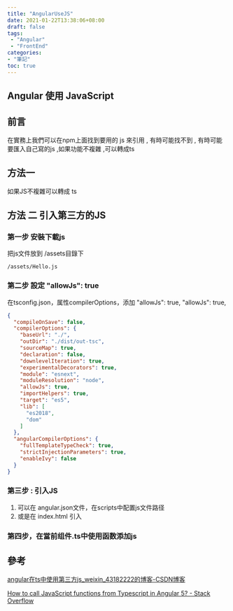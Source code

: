 ```yaml
---
title: "AngularUseJS"
date: 2021-01-22T13:38:06+08:00
draft: false
tags:
 - "Angular"
 - "FrontEnd"
categories: 
- "筆記"
toc: true
---
```



## Angular 使用 JavaScript

## 前言

在實務上我們可以在npm上面找到要用的 js 來引用 , 有時可能找不到 , 有時可能要匯入自己寫的js ,如果功能不複雜 ,可以轉成ts
<!--more-->

## 方法一

如果JS不複雜可以轉成 ts 


## 方法 二 引入第三方的JS

### 第一步 安裝下載js 

把js文件放到 /assets目錄下

```
/assets/Hello.js
```

###  第二步 設定 "allowJs": true

在tsconfig.json，属性compilerOptions，添加 "allowJs": true,
    "allowJs": true,

```json
{
  "compileOnSave": false,
  "compilerOptions": {
    "baseUrl": "./",
    "outDir": "./dist/out-tsc",
    "sourceMap": true,
    "declaration": false,
    "downlevelIteration": true,
    "experimentalDecorators": true,
    "module": "esnext",
    "moduleResolution": "node",
    "allowJs": true,
    "importHelpers": true,
    "target": "es5",
    "lib": [
      "es2018",
      "dom"
    ]
  },
  "angularCompilerOptions": {
    "fullTemplateTypeCheck": true,
    "strictInjectionParameters": true,
    "enableIvy": false
  }
}


```

###  第三步 : 引入JS 


1. 可以在 angular.json文件，在scripts中配置js文件路径
2. 或是在 index.html 引入


### 第四步，在當前组件.ts中使用函数添加js


## 參考

[angular在ts中使用第三方js_weixin_43182222的博客-CSDN博客](https://blog.csdn.net/weixin_43182222/article/details/105205283?utm_medium=distribute.pc_relevant.none-task-blog-BlogCommendFromBaidu-2.control&depth_1-utm_source=distribute.pc_relevant.none-task-blog-BlogCommendFromBaidu-2.control)

[How to call JavaScript functions from Typescript in Angular 5? - Stack Overflow](https://stackoverflow.com/questions/49526681/how-to-call-javascript-functions-from-typescript-in-angular-5)
